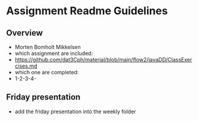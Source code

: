 # Assignment Readme Guidelines

## Overview

- Morten Bomholt Mikkelsen
- which assignment are included:
- https://github.com/dat3Cph/material/blob/main/flow2/javaDD/ClassExercises.md
- which one are completed:
- 1-2-3-4-

## Friday presentation
- add the friday presentation into the weekly folder
